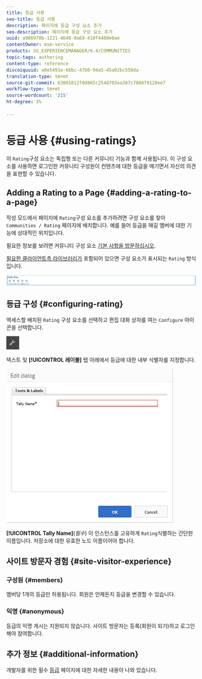 ```yaml
---
title: 등급 사용
seo-title: 등급 사용
description: 페이지에 등급 구성 요소 추가
seo-description: 페이지에 등급 구성 요소 추가
uuid: a986970b-1221-4648-9a69-410f4480e0ae
contentOwner: msm-service
products: SG_EXPERIENCEMANAGER/6.4/COMMUNITIES
topic-tags: authoring
content-type: reference
discoiquuid: a0e5491e-66bc-47b0-94a5-45a02bc558da
translation-type: tm+mt
source-git-commit: 63001012f0d865c2548703ea387c780679128ee7
workflow-type: tm+mt
source-wordcount: '215'
ht-degree: 3%

---
```



# 등급 사용 {#using-ratings}

이 `Rating`구성 요소는 독립형 또는 다른 커뮤니티 기능과 함께 사용됩니다. 이 구성 요소를 사용하면 로그인한 커뮤니티 구성원이 컨텐츠에 대한 등급을 매기면서 자신의 의견을 표현할 수 있습니다.

## Adding a Rating to a Page {#adding-a-rating-to-a-page}

작성 모드에서 페이지에 `Rating`구성 요소를 추가하려면 구성 요소를 찾아 `Communities / Rating` 페이지에 배치합니다. 예를 들어 등급을 매길 멤버에 대한 기능에 상대적인 위치입니다.

필요한 정보를 보려면 커뮤니티 구성 요소 [기본 사항을 방문하십시오](basics.md).

[필요한 클라이언트측 라이브러리가](rating-basics.md#essentials-for-client-side) 포함되어 있으면 구성 요소가 표시되는 `Rating` 방식입니다.

![chlimage_1-493](assets/chlimage_1-493.png)

## 등급 구성 {#configuring-rating}

액세스할 배치된 `Rating` 구성 요소를 선택하고 편집 대화 상자를 여는 `Configure` 아이콘을 선택합니다.

![chlimage_1-494](assets/chlimage_1-494.png)

텍스트 및 **[!UICONTROL 레이블]** 탭 아래에서 등급에 대한 내부 식별자를 지정합니다.

![chlimage_1-495](assets/chlimage_1-495.png)

**[!UICONTROL Tally Name]**(*필수*) 이 인스턴스를 고유하게 `Rating`식별하는 간단한 이름입니다. 저장소에 대한 유효한 노드 이름이어야 합니다.

## 사이트 방문자 경험 {#site-visitor-experience}

### 구성원 {#members}

멤버당 1개의 등급만 허용됩니다. 회원은 언제든지 등급을 변경할 수 있습니다.

### 익명 {#anonymous}

등급의 익명 게시는 지원되지 않습니다. 사이트 방문자는 등록(회원이 되기)하고 로그인해야 참여합니다.

## 추가 정보 {#additional-information}

개발자를 위한 필수 [등급](rating-basics.md) 페이지에 대한 자세한 내용이 나와 있습니다.
